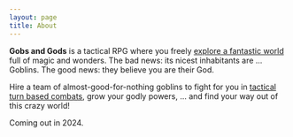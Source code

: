 ```yaml
---
layout: page
title: About
---
```


**Gobs and Gods** is a tactical RPG where you freely [explore a fantastic world](/2023/07/01/exploring-the-world/) full of magic and wonders.
The bad news: its nicest inhabitants are ... Goblins. 
The good news: they believe you are their God.

Hire a team of almost-good-for-nothing goblins to fight for you in [tactical turn based combats](/07/03/fast-tactical-turn-combats/), grow your godly powers, ... and find your way out of this crazy world!

Coming out in 2024.
